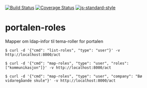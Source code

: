 [![Build Status](https://travis-ci.org/telemark/portalen-roles.svg?branch=master)](https://travis-ci.org/telemark/portalen-roles)
[![Coverage Status](https://coveralls.io/repos/telemark/portalen-roles/badge.svg?branch=master&service=github)](https://coveralls.io/github/telemark/portalen-roles?branch=master)
[![js-standard-style](https://img.shields.io/badge/code%20style-standard-brightgreen.svg?style=flat)](https://github.com/feross/standard)
# portalen-roles
Mapper om ldap-infor til tema-roller for portalen


```
$ curl -d '{"cmd": "list-roles", "type": "user"}' -v http://localhost:8000/act
```

```
$ curl -d '{"cmd": "map-roles", "type": "user", "roles": ["kommunikasjon"]}' -v http://localhost:8000/act
```

```
$ curl -d '{"cmd": "map-roles", "type": "user", "company": "Bø vidaregåande skule"}' -v http://localhost:8000/act
```